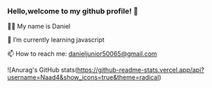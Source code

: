 ### Hello,welcome to my github profile! 👋


🙋‍♂️  My name is Daniel

🌱 I’m currently learning  javascript

📫 How to reach me: danieljunior50065@gmail.com

![Anurag's GitHub stats(https://github-readme-stats.vercel.app/api?username=Naad4&show_icons=true&theme=radical)
